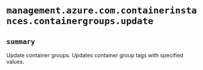 # `management.azure.com.containerinstances.containergroups.update`

## `summary`
Update container groups. Updates container group tags with specified values.


